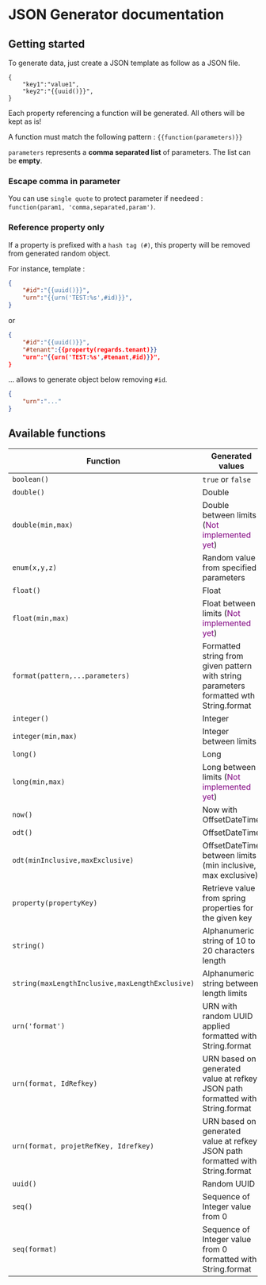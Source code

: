 # JSON Generator documentation

## Getting started

To generate data, just create a JSON template as follow as a JSON file.


``` 
{
    "key1":"value1",
    "key2":"{{uuid()}}",
}
```

Each property referencing a function will be generated. All others will be kept as is!

A function must match the following pattern : `{{function(parameters)}}`

`parameters` represents a **comma separated list** of parameters. The list can be **empty**.

### Escape comma in parameter

You can use `single quote` to protect parameter if needeed : `function(param1, 'comma,separated,param')`.

### Reference property only

If a property is prefixed with a `hash tag (#)`, this property will be removed from generated random object.

For instance, template :

```json \
{
    "#id":"{{uuid()}}",
    "urn":"{{urn('TEST:%s',#id)}}",
}
```
or
```json \
{
    "#id":"{{uuid()}}",
    "#tenant":{{property(regards.tenant)}}
    "urn":"{{urn('TEST:%s',#tenant,#id)}}",
}
```

... allows to generate object below removing `#id`.

```json \
{
    "urn":"..."
}
```

## Available functions

| Function                                                 | Generated values                            |  
|----------------------------------------------------------|---------------------------------------------|
| `boolean()`                                              | `true` or `false` |
| `double()`                                               | Double |
| `double(min,max)`                                        | Double between limits (<span style="color:#800080">Not implemented yet</span>) |
| `enum(x,y,z)`                                            | Random value from specified parameters |
| `float()`                                                | Float |
| `float(min,max)`                                         | Float between limits (<span style="color:#800080">Not implemented yet</span>) |
| `format(pattern,...parameters)`                       | Formatted string from given pattern with string parameters formatted wth String.format |
| `integer()`                                              | Integer |
| `integer(min,max)`                                       | Integer between limits |
| `long()`                                                 | Long |
| `long(min,max)`                                          | Long between limits (<span style="color:#800080">Not implemented yet</span>) |
| `now()`                                                  | Now with OffsetDateTime |
| `odt()`                                                  | OffsetDateTime |
| `odt(minInclusive,maxExclusive)`                         | OffsetDateTime between limits (min inclusive, max exclusive) |
| `property(propertyKey)      `                         | Retrieve value from spring properties for the given key |
| `string()`                                               | Alphanumeric string of 10 to 20 characters length |
| `string(maxLengthInclusive,maxLengthExclusive)`          | Alphanumeric string between length limits |
| `urn('format')`                                          | URN with random UUID applied formatted with String.format |
| `urn(format, IdRefkey)`                                 | URN based on generated value at refkey JSON path formatted with String.format |
| `urn(format, projetRefKey, Idrefkey)`                 | URN based on generated value at refkey JSON path formatted with String.format |
| `uuid()`                                                 | Random UUID |
| `seq()`                                                  | Sequence of Integer value from 0 |
| `seq(format)`                                            | Sequence of Integer value from 0 formatted with String.format |

